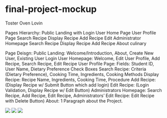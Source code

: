# final-project-mockup

Toster Oven Lovin

Pages Hierarchy:
	Public Landing with Login
		User Home Page
			User Profile Page
			Search Recipe
				Display Recipe
			Add Recipe
			Edit 
Administrator Homepage
			Search Recipe
				Display Recipe
			Add Recipe
		About culinary

Page Deisgn:
	Public Landing:	Welcome/Introduction, About, Create New User, Existing User Login
	User Homepage:  Welcome, Edit User Profile, Add Recipe, Search Recipe, Edit Recipe
	User Profile Page: Fields:  Student ID, User Name, Dietary Preference Check Boxes
	Search Recipe: Criteria (Dietary Preference), Cooking Time, Ingredients, Cooking Methods
	Display Recipe: Recipe Name, Ingredients, Cooking Time, Procedure
	Add Recipe: (Display Recipe w/ Submit Button which add login)
	Edit Recipe: (Login Validation, Display Recipe w/ Edit Button)
	Administrators Homepage:  Search Recipe, Add Recipe, Edit Recipe,
	Administrators’ Edit Recipe:  Edit Recipe with Delete Button)
	About:	1 Paragraph about the Project.

<div class="ui small rounded images">
  <img class="ui image" src="apps/public/images/launch.png">
  <img class="ui image" src="apps/public/images/AddProfile.png">
  <img class="ui image" src="apps/public/images/AddRecipe.png">
</div>
